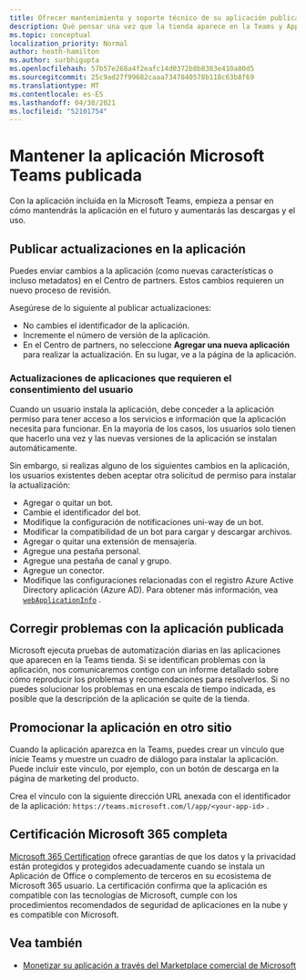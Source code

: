 ```yaml
---
title: Ofrecer mantenimiento y soporte técnico de su aplicación publicada
description: Qué pensar una vez que la tienda aparece en la Teams y AppSource.
ms.topic: conceptual
localization_priority: Normal
author: heath-hamilton
ms.author: surbhigupta
ms.openlocfilehash: 57b57e268a4f2eafc14d0372b8b8383e410a80d5
ms.sourcegitcommit: 25c9ad27f99682caaa7347840578b118c63b8f69
ms.translationtype: MT
ms.contentlocale: es-ES
ms.lasthandoff: 04/30/2021
ms.locfileid: "52101754"
---
```

# <a name="maintain-your-published-microsoft-teams-app"></a>Mantener la aplicación Microsoft Teams publicada

Con la aplicación incluida en la Microsoft Teams, empieza a pensar en cómo mantendrás la aplicación en el futuro y aumentarás las descargas y el uso.

## <a name="publish-updates-to-your-app"></a>Publicar actualizaciones en la aplicación

Puedes enviar cambios a la aplicación (como nuevas características o incluso metadatos) en el Centro de partners. Estos cambios requieren un nuevo proceso de revisión.

Asegúrese de lo siguiente al publicar actualizaciones:

* No cambies el identificador de la aplicación.
* Incremente el número de versión de la aplicación.
* En el Centro de partners, no seleccione **Agregar una nueva aplicación** para realizar la actualización. En su lugar, ve a la página de la aplicación.

### <a name="app-updates-requiring-user-consent"></a>Actualizaciones de aplicaciones que requieren el consentimiento del usuario

Cuando un usuario instala la aplicación, debe conceder a la aplicación permiso para tener acceso a los servicios e información que la aplicación necesita para funcionar. En la mayoría de los casos, los usuarios solo tienen que hacerlo una vez y las nuevas versiones de la aplicación se instalan automáticamente.

Sin embargo, si realizas alguno de los siguientes cambios en la aplicación, los usuarios existentes deben aceptar otra solicitud de permiso para instalar la actualización:

* Agregar o quitar un bot.
* Cambie el identificador del bot.
* Modifique la configuración de notificaciones uni-way de un bot.
* Modificar la compatibilidad de un bot para cargar y descargar archivos.
* Agregar o quitar una extensión de mensajería.
* Agregue una pestaña personal.
* Agregue una pestaña de canal y grupo.
* Agregue un conector.
* Modifique las configuraciones relacionadas con el registro Azure Active Directory aplicación (Azure AD). Para obtener más información, vea [`webApplicationInfo`](~/resources/schema/manifest-schema.md#webapplicationinfo) .

## <a name="fix-issues-with-your-published-app"></a>Corregir problemas con la aplicación publicada

Microsoft ejecuta pruebas de automatización diarias en las aplicaciones que aparecen en la Teams tienda. Si se identifican problemas con la aplicación, nos comunicaremos contigo con un informe detallado sobre cómo reproducir los problemas y recomendaciones para resolverlos. Si no puedes solucionar los problemas en una escala de tiempo indicada, es posible que la descripción de la aplicación se quite de la tienda.

## <a name="promote-your-app-on-another-site"></a>Promocionar la aplicación en otro sitio

Cuando la aplicación aparezca en la Teams, puedes crear un vínculo que inicie Teams y muestre un cuadro de diálogo para instalar la aplicación. Puede incluir este vínculo, por ejemplo, con un botón de descarga en la página de marketing del producto.

Crea el vínculo con la siguiente dirección URL anexada con el identificador de la aplicación: `https://teams.microsoft.com/l/app/<your-app-id>` .

## <a name="complete-microsoft-365-certification"></a>Certificación Microsoft 365 completa

[Microsoft 365 Certification](/microsoft-365-app-certification/docs/certification) ofrece garantías de que los datos y la privacidad están protegidos y protegidos adecuadamente cuando se instala un Aplicación de Office o complemento de terceros en su ecosistema de Microsoft 365 usuario. La certificación confirma que la aplicación es compatible con las tecnologías de Microsoft, cumple con los procedimientos recomendados de seguridad de aplicaciones en la nube y es compatible con Microsoft.

## <a name="see-also"></a>Vea también

* [Monetizar su aplicación a través del Marketplace comercial de Microsoft](/office/dev/store/monetize-addins-through-microsoft-commercial-marketplace)
